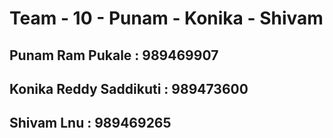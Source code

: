 # Team - 10 - Punam - Konika - Shivam

## Punam Ram Pukale         : 989469907
## Konika Reddy Saddikuti   : 989473600
## Shivam Lnu               : 989469265
